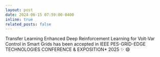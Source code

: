 ```yaml
---
layout: post
date: 2024-06-15 07:59:00-0400
inline: true
related_posts: false
---
```


Transfer Learning Enhanced Deep Reinforcement Learning for Volt-Var Control in Smart Grids has been accepted in IEEE PES-GRID-EDGE TECHNOLOGIES CONFERENCE & EXPOSITION* 2025 :sparkles: :smile:

